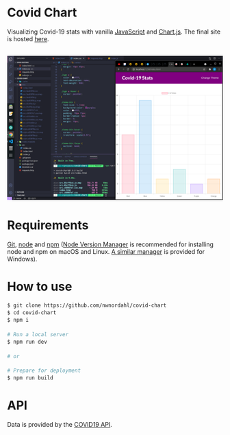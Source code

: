 <p>
    <h1>Covid Chart</h1>
    <p>
    Visualizing Covid-19 stats with vanilla <a href="https://www.javascript.com/">JavaScript</a> and <a href="https://www.chartjs.org/">Chart.js</a>. The final site is hosted <a href="https://unruffled-goldstine-74b539.netlify.app/">here</a>.
    </p></br>
    <img src="images/Screenshot%20from%202021-04-26%2015-32-50.png">
</p>

# Requirements

[Git](https://git-scm.com/), [node](https://nodejs.org/en/) and [npm](https://npm.community/) ([Node Version Manager](https://github.com/nvm-sh/nvm) is recommended for installing node and npm on macOS and Linux. [A similar manager](https://github.com/coreybutler/nvm-windows) is provided for Windows).

# How to use

```sh
$ git clone https://github.com/nwnordahl/covid-chart
$ cd covid-chart
$ npm i

# Run a local server
$ npm run dev

# or

# Prepare for deployment
$ npm run build
```

# API

Data is provided by the [COVID19 API](https://covid19api.com).
